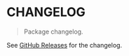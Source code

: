 # CHANGELOG

> Package changelog.

See [GitHub Releases](https://github.com/stdlib-js/blas-ext-base-gnansumors/releases) for the changelog.